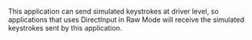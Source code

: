 This application can send simulated keystrokes at driver level, so applications that uses DirectInput in Raw Mode will receive the simulated keystrokes sent by this application.